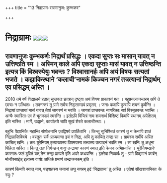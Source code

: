 +++
title = "13 निद्राग्रामः रावणानुज: कुम्भकर"

+++
# निद्राग्रामः ![](magazine_images/img-1658310204villagers-in-kazakhstan-are-falling-asleep-en-masse-for-no-apparent-reason-539-1418684039.jpg)![](magazine_images/img-1658310230images.jpg)![](magazine_images/img-16583102552A934FBB00000578-0-image-a-3_1437030351152.jpg)

## रावणानुजः कुम्भकर्णः निद्रार्थं प्रसिद्धः । एकदा सुप्तः सः मासान् यावत् न उत्तिष्ठति स्म । अस्मिन् काले अपि एकदा सुप्ताः मासं यावत् न उत्तिष्ठन्ति इत्यत्र किं विश्वस्येयुः भवन्तः ? विश्वासानर्हः अपि अयं विषयः सत्यतां भजते । कझाकिस्थाने ‘कलाची’नामकं किञ्चन नगरं तत्रत्यानां निद्रार्थम् एव प्रसिद्धम् अस्ति ।

2010 तमे वर्षे विद्यालये हठात् सुप्तवतः छात्रान् दृष्ट्वा अयं विषयः प्राकाश्यं गतः । बहुप्रयत्नानन्तरम् अपि ते छात्राः न उत्थिताः । तदनन्तरं तु ग्रामे सर्वत्र निद्राताण्डवं प्रसृतम् । जनाः कदापि कुत्रापि शयनं कुर्वन्ति । निद्रायां प्राप्तायां मासं यावत् तेषां जागरणं न भवति । जागरां प्राप्तवन्तः नागरिकाः सर्वं विस्मृतवन्तः भवन्ति । अन्यैः स्मारिताः एव ते भूतकालं स्मरन्ति । इतोऽपि विचित्रं नाम शयनार्थं विशिष्टं किमपि स्थानम् अपेक्षितम् इति नास्ति । मार्गे, उद्याने, कार्यालये चापि सुखं शेरते कलाचीस्थाः ।

बहुभिः वैज्ञानिकैः महान्ति संशोधनानि एतद्विषये प्रवर्तितानि । किन्तु सुनिश्चितं कारणं तु न केनापि ज्ञातं निद्राप्राप्तिविषये । वस्तुतः सर्वैः प्राप्यमाणा इयं न निद्रा, अपि तु काचित् तन्द्रा सा । ग्रामस्य समीपे अस्ति काचित् खनिः । ततः युरेनियम् इत्याख्यस्य विषमयस्य तत्त्वस्य उत्पादनं भवति स्म । सा खनिः तु अधुना पिहिता अस्ति । किन्तु ततः निर्गच्छन् वायुः तन्द्रायाः कारणं स्यात् इति केचन अभिप्रयन्ति । युरेनियम्खनेः कारणतः जलं दूषितं यत् तेन तन्द्रा प्राप्यते इति अपरे कथयन्ति । इतरेषां निष्कर्षः तु - ग्रामे विद्यमानं कार्बन् मोनॉक्साईड् इत्यस्य वायोः अधिकं प्रमाणं तन्द्राजनकम् इति ।

कारणं किमपि स्यात् नाम, षड्शतस्य जनानां लघु नगरम् इदं ‘निद्राग्रामः’ तु अस्ति । एतेषां सौखशायनिकाः के स्युः ?
